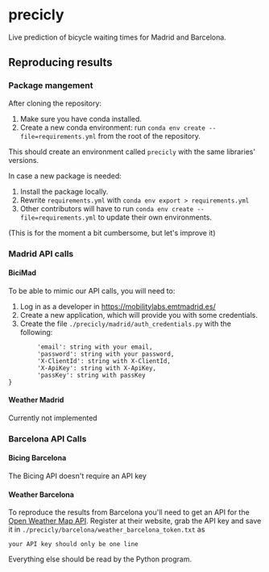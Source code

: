 # precicly

Live prediction of bicycle waiting times for Madrid and Barcelona.

## Reproducing results

### Package mangement

After cloning the repository:

1. Make sure you have conda installed. 
2. Create a new conda environment: run `conda env create --file=requirements.yml` from the root of the repository. 

This should create an environment called `precicly` with the same libraries' versions. 

In case a new package is needed:

1. Install the package locally.
2. Rewrite `requirements.yml` with `conda env export > requirements.yml`
3. Other contributors will have to run `conda env create --file=requirements.yml` to update their own environments.

(This is for the moment a bit cumbersome, but let's improve it)

### Madrid API calls

#### BiciMad

To be able to mimic our API calls, you will need to:

1. Log in as a developer in https://mobilitylabs.emtmadrid.es/
2. Create a new application, which will provide you with some credentials.
3. Create the file `./precicly/madrid/auth_credentials.py` with the following:

``` auth_bicimad = {
        'email': string with your email,
        'password': string with your password,
        'X-ClientId': string with X-ClientId,
        'X-ApiKey': string with X-ApiKey,
        'passKey': string with passKey
}
```

#### Weather Madrid

Currently not implemented

### Barcelona API Calls

#### Bicing Barcelona

The Bicing API doesn't require an API key

#### Weather Barcelona

To reproduce the results from Barcelona you'll need to get an API for the [Open Weather Map API](https://openweathermap.org/). Register at their website, grab the API key and save it in `./precicly/barcelona/weather_barcelona_token.txt` as 

```
your API key should only be one line
```

Everything else should be read by the Python program.
